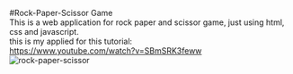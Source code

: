 #Rock-Paper-Scissor Game  
This is a web application for rock paper and scissor game, just using html, css and javascript.  
this is my applied for this tutorial:  
https://www.youtube.com/watch?v=SBmSRK3feww  
![rock-paper-scissor](https://github.com/ShaymaaEssa/Rock-paper-scissor/assets/11660807/b8177caa-7d6e-4bad-872d-eb4dd94a89b8)

